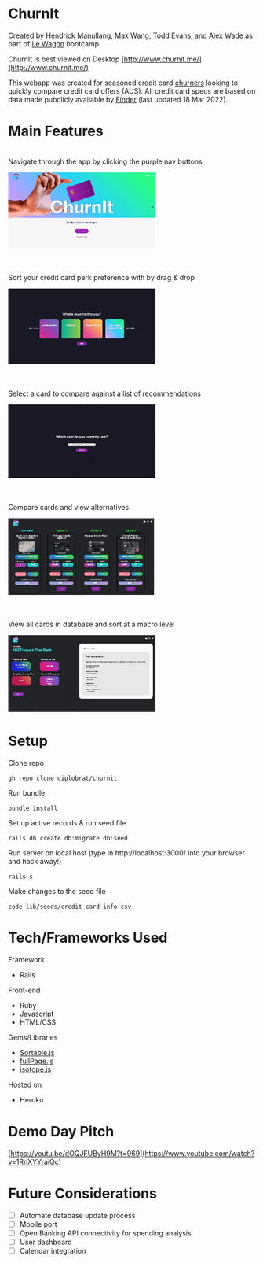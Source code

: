 # ChurnIt
Created by [Hendrick Manullang](https://github.com/diplobrat), [Max Wang](https://github.com/jlmaxwang), [Todd Evans](https://github.com/tomiev), and [Alex Wade](https://github.com/AlexWade555) as part of [Le Wagon](https://www.lewagon.com/) bootcamp.

ChurnIt is best viewed on Desktop [http://www.churnit.me/](http://www.churnit.me/)

This webapp was created for seasoned credit card [churners](https://www.reddit.com/r/churning/) looking to quickly compare credit card offers (AUS). All credit card specs are based on data made pubclicly available by [Finder](https://www.finder.com.au/credit-cards) (last updated 18 Mar 2022).

# Main Features
<br>
Navigate through the app by clicking the purple nav buttons
<br>

![Main Page Scrolling Preview](/app/assets/images/mainPageScroll.gif?raw=true "Main Page Scrolling Preview")

<br>
<br>
Sort your credit card perk preference with by drag & drop
<br>

![Drag & Drop Card preference](/app/assets/images/dragAndDrop.gif?raw=true "Drag and Drop Card Preference")

<br>
<br>
Select a card to compare against a list of recommendations
<br>

![Select a card](/app/assets/images/loadingScreen.gif?raw=true "Select a card")

<br>
<br>
Compare cards and view alternatives
<br>

![Compare cards and select alternatives](/app/assets/images/compareCards.gif?raw=true "Compare cards and select alternatives")

<br>
<br>
View all cards in database and sort at a macro level
<br>

![View all cards and sort at a macro level](/app/assets/images/cardSort.gif?raw=true "View all cards and sort at a macro level")

# Setup
Clone repo
<pre><code>gh repo clone diplobrat/churnit</code></pre>
Run bundle
<pre><code>bundle install</code></pre>
Set up active records & run seed file
<pre><code>rails db:create db:migrate db:seed</code></pre>
Run server on local host (type in http://localhost:3000/ into your browser and hack away!)
<pre><code>rails s</code></pre>
Make changes to the seed file
<pre><code>code lib/seeds/credit_card_info.csv</code></pre>

# Tech/Frameworks Used

Framework
* Rails

Front-end
* Ruby
* Javascript
* HTML/CSS

Gems/Libraries
* [Sortable.js](https://github.com/SortableJS/Sortable)
* [fullPage.js](https://github.com/alvarotrigo/fullPage.js/)
* [isotope.js](https://github.com/metafizzy/isotope)

Hosted on
* Heroku

# Demo Day Pitch
[https://youtu.be/dOQJFUByH9M?t=969](https://www.youtube.com/watch?v=1RnXYYraiQc)

# Future Considerations #

- [ ] Automate database update process
- [ ] Mobile port
- [ ] Open Banking API connectivity for spending analysis
- [ ] User dashboard
- [ ] Calendar integration
